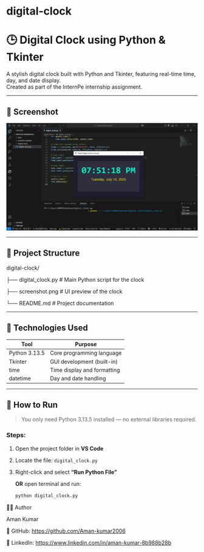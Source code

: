 # digital-clock
# 🕒 Digital Clock using Python & Tkinter

A stylish digital clock built with Python and Tkinter, featuring real-time time, day, and date display.  
Created as part of the InternPe internship assignment.

---

## 📸 Screenshot

![Clock Screenshot](screenshot.png)

---

## 📁 Project Structure
digital-clock/

├── digital_clock.py # Main Python script for the clock

├── screenshot.png # UI preview of the clock

└── README.md # Project documentation


---

## 🧰 Technologies Used

| Tool         | Purpose                          |
|--------------|----------------------------------|
| Python 3.13.5| Core programming language         |
| Tkinter      | GUI development (built-in)        |
| time         | Time display and formatting       |
| datetime     | Day and date handling             |

---

## 🚀 How to Run

> You only need Python 3.13.5 installed — no external libraries required.

### Steps:

1. Open the project folder in **VS Code**
2. Locate the file: `digital_clock.py`
3. Right-click and select **“Run Python File”**

   **OR** open terminal and run:

   ```bash
   python digital_clock.py
🙋‍♂️ Author

Aman Kumar

🔗 GitHub: https://github.com/Aman-kumar2006

💼 LinkedIn: https://www.linkedin.com/in/aman-kumar-8b988b28b
